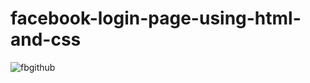 # facebook-login-page-using-html-and-css
![fbgithub](https://user-images.githubusercontent.com/95294868/222460960-b00f2bc6-30dd-419a-9ed5-c38c7b03581d.png)
